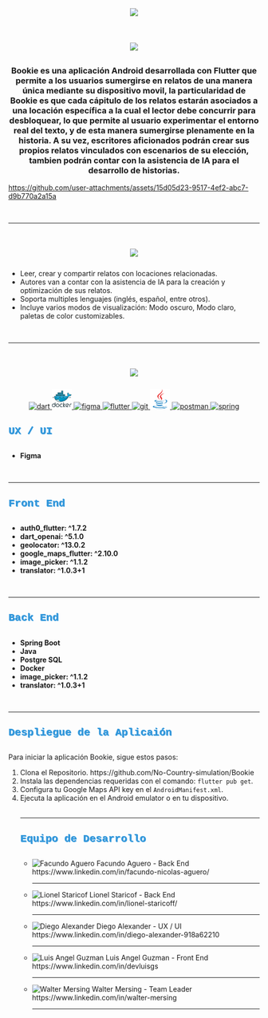
<div align="center">
  <img src="https://res.cloudinary.com/dlixnwuhi/image/upload/v1732772754/butcj4w4aqg5emtfqo4k.webp" />
</div>


<h1 align="center">
    <img src="https://readme-typing-svg.herokuapp.com/?font=Righteous&size=30&center=true&vCenter=true&width=500&height=70&duration=4000&lines=Sumergete+en+los+relatos;+Lee+y+escribe+como+nunca+antes!;" />
</h1>

<h3 align="center">Bookie es una aplicación Android desarrollada con Flutter que permite a los usuarios sumergirse en relatos de una manera única mediante su dispositivo movil, la particularidad de Bookie es que cada cápitulo de los relatos estarán asociados a una locación específica a la cual el lector debe concurrir para desbloquear, lo que permite al usuario experimentar el entorno real del texto, y de esta manera sumergirse plenamente en la historia. A su vez, escritores aficionados podrán crear sus propios relatos vinculados con escenarios de su elección, tambien podrán contar con la asistencia de IA para el desarrollo de historias.</h3>



https://github.com/user-attachments/assets/15d05d23-9517-4ef2-abc7-d9b770a2a15a




<br/>
<hr/>

<h1 align="center">
    <img src="https://readme-typing-svg.herokuapp.com/?font=Righteous&size=30&center=true&vCenter=true&width=500&height=70&duration=4000&lines=Características;" />
</h1>

<ul>
    <li>Leer, crear y compartir relatos con locaciones relacionadas.
    </li>
    <li>
          Autores van a contar con la asistencia de IA para la creación y optimización de sus relatos.
    </li>
    <li>Soporta multiples lenguajes (inglés, español, entre otros).</li>
    <li>
          Incluye varios modos de visualización: Modo oscuro, Modo claro, paletas de color customizables.
    </li>
</ul>

<br/>
<hr/>

<h1 align="center">
    <img src="https://readme-typing-svg.herokuapp.com/?font=Righteous&size=30&center=true&vCenter=true&width=500&height=70&duration=4000&lines=Dependencias;Tecnologías" />
</h1>

<p align="center"> <a href="https://dart.dev" target="_blank" rel="noreferrer"> <img src="https://www.vectorlogo.zone/logos/dartlang/dartlang-icon.svg" alt="dart" width="40" height="40"/> </a> <a href="https://www.docker.com/" target="_blank" rel="noreferrer"> <img src="https://raw.githubusercontent.com/devicons/devicon/master/icons/docker/docker-original-wordmark.svg" alt="docker" width="40" height="40"/> </a> <a href="https://www.figma.com/" target="_blank" rel="noreferrer"> <img src="https://www.vectorlogo.zone/logos/figma/figma-icon.svg" alt="figma" width="40" height="40"/> </a> <a href="https://flutter.dev" target="_blank" rel="noreferrer"> <img src="https://www.vectorlogo.zone/logos/flutterio/flutterio-icon.svg" alt="flutter" width="40" height="40"/> </a> <a href="https://git-scm.com/" target="_blank" rel="noreferrer"> <img src="https://www.vectorlogo.zone/logos/git-scm/git-scm-icon.svg" alt="git" width="40" height="40"/> </a> <a href="https://www.java.com" target="_blank" rel="noreferrer"> <img src="https://raw.githubusercontent.com/devicons/devicon/master/icons/java/java-original.svg" alt="java" width="40" height="40"/> </a> <a href="https://postman.com" target="_blank" rel="noreferrer"> <img src="https://www.vectorlogo.zone/logos/getpostman/getpostman-icon.svg" alt="postman" width="40" height="40"/> </a> <a href="https://spring.io/" target="_blank" rel="noreferrer"> <img src="https://www.vectorlogo.zone/logos/springio/springio-icon.svg" alt="spring" width="40" height="40"/> </a> </p>

<div style="font-family: 'Courier New'; color: #3498db; text-shadow: 1px 1px">
  <h2 style="color: #3498db; text-shadow: 1px 1px">UX / UI<h2>
</div>

<ul>
    <li><strong>Figma</strong></li>
    
</ul>

<br/>
<hr/>

<div style="font-family: 'Courier New'; color: #3498db; text-shadow: 1px 1px">
  <h2 style="color: #3498db; text-shadow: 1px 1px">Front End<h2>
</div>


<ul>
    <li><strong>auth0_flutter: ^1.7.2</strong></li>
    <li><strong>dart_openai: ^5.1.0</strong></li>
    <li><strong>geolocator: ^13.0.2</strong></li>
    <li><strong>google_maps_flutter: ^2.10.0</strong></li>
    <li><strong>image_picker: ^1.1.2</strong></li>
    <li><strong>translator: ^1.0.3+1</strong></li>
</ul>

<br/>
<hr/>

<div style="font-family: 'Courier New'; color: #3498db; text-shadow: 1px 1px">
  <h2 style="color: #3498db; text-shadow: 1px 1px">Back End<h2>
</div>

<ul>
    <li><strong>Spring Boot</strong></li>
    <li><strong>Java</strong></li>
    <li><strong>Postgre SQL</strong></li>
    <li><strong>Docker</strong></li>
    <li><strong>image_picker: ^1.1.2</strong></li>
    <li><strong>translator: ^1.0.3+1</strong></li>
</ul>

<br/>
<hr/>

<div style="font-family: 'Courier New'; color: #3498db; text-shadow: 1px 1px">
  <h2 style="color: #3498db; text-shadow: 1px 1px">Despliegue de la Aplicaión<h2>
</div>
      <p>Para iniciar la aplicación Bookie, sigue estos pasos:</p>
      <ol>
        <li>Clona el Repositorio. https://github.com/No-Country-simulation/Bookie </li>
        <li>
          Instala las dependencias requeridas con el comando:
          <code>flutter pub get</code>.
        </li>
        <li>
          Configura tu Google Maps API key en el
          <code>AndroidManifest.xml</code>.
        </li>
        <li>Ejecuta la aplicación en el Android emulator o en tu dispositivo.</li>

<br/>
<hr/>

<div style="font-family: 'Courier New'; color: #3498db; text-shadow: 1px 1px">
  <h2 style="color: #3498db; text-shadow: 1px 1px">Equipo de Desarrollo<h2>
</div>

<ul>
  <li>
    <a><img src="https://media.licdn.com/dms/image/v2/D4D35AQEqJ2VK0HF5ug/profile-framedphoto-shrink_800_800/profile-framedphoto-shrink_800_800/0/1703603356509?e=1734454800&v=beta&t=reBTbmmE5g0zrTmdXHlpz8ycXGF1AGlAO9x-kjtWGj0" alt="Facundo Aguero" width="70" height="70"/></a> Facundo Aguero - Back End <br/>
    https://www.linkedin.com/in/facundo-nicolas-aguero/
    <hr/>
  </li>
  <li>
    <a><img src="https://media.licdn.com/dms/image/v2/D4E03AQFYiRx_d7ttow/profile-displayphoto-shrink_800_800/profile-displayphoto-shrink_800_800/0/1668836994983?e=1739404800&v=beta&t=yiYWhsY3v--QkQo7ua_UW7H4sE2Uq-rGYinb0FlfGCI" alt="Lionel Staricof" width="70" height="70"/></a> Lionel Staricof - Back End <br/>
    https://www.linkedin.com/in/lionel-staricoff/
    <hr/>
  </li>
  <li>
    <a><img src="https://media.licdn.com/dms/image/v2/D4E35AQFZA4i6DFRHIg/profile-framedphoto-shrink_800_800/profile-framedphoto-shrink_800_800/0/1718649750555?e=1734454800&v=beta&t=erzplmoxhCowpWgfOEY6Hg2q2gUK-_sOelswZAEtuaM" alt="Diego Alexander" width="70" height="70"/></a> Diego Alexander - UX / UI <br/>
    https://www.linkedin.com/in/diego-alexander-918a62210
    <hr/>
  </li>
  <li>
    <a><img src="https://media.licdn.com/dms/image/v2/D4E35AQH5Ycy6V67tuA/profile-framedphoto-shrink_800_800/profile-framedphoto-shrink_800_800/0/1692030780622?e=1734454800&v=beta&t=-UltIuV7Thl8zSEoky4AHKRb3NtwkOJaC5t2Hm2K3M4" alt="Luis Angel Guzman" width="70" height="70"/></a> Luis Angel Guzman - Front End <br/>
    https://www.linkedin.com/in/devluisgs
    <hr/>
  </li>
  <li>
    <a><img src="https://media.licdn.com/dms/image/v2/D4D35AQHlyiKX4qXMcw/profile-framedphoto-shrink_400_400/profile-framedphoto-shrink_400_400/0/1723782951740?e=1734454800&v=beta&t=vUyKvCp--UqdviKX0zFt71-TdyFjRhhNvn-x8Xei8kc" alt="Walter Mersing" width="70" height="70"/></a> Walter Mersing - Team Leader <br/>
    https://www.linkedin.com/in/walter-mersing
    <hr/>
  </li>
</ul>
